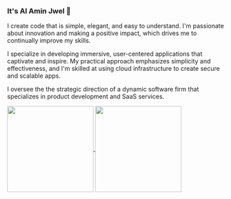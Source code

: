 ### It's Al Amin Jwel 👋 

I create code that is simple, elegant, and easy to understand. I'm passionate about innovation and making a positive impact, which drives me to continually improve my skills.

I specialize in developing immersive, user-centered applications that captivate and inspire. My practical approach emphasizes simplicity and effectiveness, and I'm skilled at using cloud infrastructure to create secure and scalable apps.

I oversee the the strategic direction of a dynamic software firm that specializes in product development and SaaS services.

<a href="https://github.com/alaminjwel/github-readme-stats">
  <img height=200 align="center" src="https://github-readme-stats.vercel.app/api/wakatime?username=alaminjwel&layput=compact" />
</a>
<a href="https://github.com/alaminjwel/convoychat">
  <img height=200 align="center" src="https://github-readme-stats.vercel.app/api/top-langs?username=alaminjwel&layout=compact&langs_count=6&card_width=250" />
</a>
